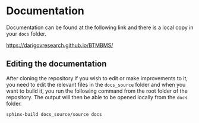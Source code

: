 # Documentation
Documentation can be found at the following link and there is a local copy in your `docs` folder.

<a href="https://darigovresearch.github.io/BTMBMS/" target="_blank">https://darigovresearch.github.io/BTMBMS/</a>

## Editing the documentation

After cloning the repository if you wish to edit or make improvements to it, you need to edit the relevant files in the `docs_source` folder and when you want to build it, you run the following command from the root folder of the repository. The output will then be able to be opened locally from the `docs` folder.

```
sphinx-build docs_source/source docs
```
